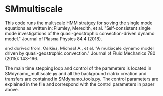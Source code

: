 # SMmultiscale

This code runs the multiscale HMM stratgey for solving the single mode equations as written in:
Plumley, Meredith, et al. "Self-consistent single mode investigations of the quasi-geostrophic convection-driven dynamo model." Journal of Plasma Physics 84.4 (2018).

and derived from:
Calkins, Michael A., et al. "A multiscale dynamo model driven by quasi-geostrophic convection." Journal of Fluid Mechanics 780 (2015): 143-166.


The main time stepping loop and control of the parameters is located in SMdynamo_multiscale.py and all the background matrix creation and transfers are contained in SMdynamo_tools.py.  The control parameters are explained in the file and correspond with the control parameters in paper above.
